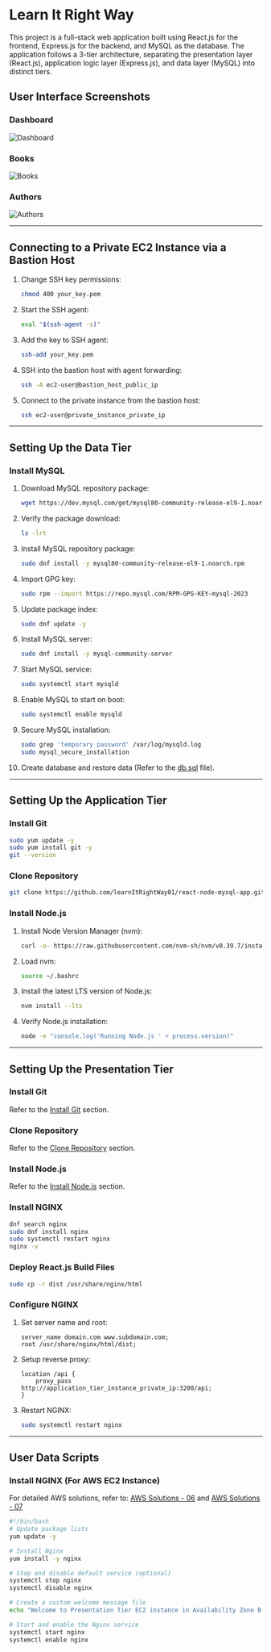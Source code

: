 # Learn It Right Way

This project is a full-stack web application built using React.js for the frontend, Express.js for the backend, and MySQL as the database. The application follows a 3-tier architecture, separating the presentation layer (React.js), application logic layer (Express.js), and data layer (MySQL) into distinct tiers.

## User Interface Screenshots

### Dashboard  
![Dashboard](./frontend/public/ss/dashboard.png)

### Books  
![Books](./frontend/public/ss/books.png)

### Authors  
![Authors](./frontend/public/ss/authors.png)

---

## Connecting to a Private EC2 Instance via a Bastion Host

1. Change SSH key permissions:
   ```bash
   chmod 400 your_key.pem
   ```
2. Start the SSH agent:
   ```bash
   eval "$(ssh-agent -s)"
   ```
3. Add the key to SSH agent:
   ```bash
   ssh-add your_key.pem
   ```
4. SSH into the bastion host with agent forwarding:
   ```bash
   ssh -A ec2-user@bastion_host_public_ip
   ```
5. Connect to the private instance from the bastion host:
   ```bash
   ssh ec2-user@private_instance_private_ip
   ```

---

## Setting Up the Data Tier

### Install MySQL

1. Download MySQL repository package:
   ```bash
   wget https://dev.mysql.com/get/mysql80-community-release-el9-1.noarch.rpm
   ```
2. Verify the package download:
   ```bash
   ls -lrt
   ```
3. Install MySQL repository package:
   ```bash
   sudo dnf install -y mysql80-community-release-el9-1.noarch.rpm
   ```
4. Import GPG key:
   ```bash
   sudo rpm --import https://repo.mysql.com/RPM-GPG-KEY-mysql-2023
   ```
5. Update package index:
   ```bash
   sudo dnf update -y
   ```
6. Install MySQL server:
   ```bash
   sudo dnf install -y mysql-community-server
   ```
7. Start MySQL service:
   ```bash
   sudo systemctl start mysqld
   ```
8. Enable MySQL to start on boot:
   ```bash
   sudo systemctl enable mysqld
   ```
9. Secure MySQL installation:
   ```bash
   sudo grep 'temporary password' /var/log/mysqld.log
   sudo mysql_secure_installation
   ```
10. Create database and restore data (Refer to the [db.sql](./backend/db.sql) file).

---

## Setting Up the Application Tier

### Install Git

```bash
sudo yum update -y
sudo yum install git -y
git --version
```

### Clone Repository

```bash
git clone https://github.com/learnItRightWay01/react-node-mysql-app.git
```

### Install Node.js

1. Install Node Version Manager (nvm):
   ```bash
   curl -o- https://raw.githubusercontent.com/nvm-sh/nvm/v0.39.7/install.sh | bash
   ```
2. Load nvm:
   ```bash
   source ~/.bashrc
   ```
3. Install the latest LTS version of Node.js:
   ```bash
   nvm install --lts
   ```
4. Verify Node.js installation:
   ```bash
   node -e "console.log('Running Node.js ' + process.version)"
   ```

---

## Setting Up the Presentation Tier

### Install Git

Refer to the [Install Git](#install-git) section.

### Clone Repository

Refer to the [Clone Repository](#clone-repository) section.

### Install Node.js

Refer to the [Install Node.js](#install-nodejs) section.

### Install NGINX

```bash
dnf search nginx
sudo dnf install nginx
sudo systemctl restart nginx
nginx -v
```

### Deploy React.js Build Files

```bash
sudo cp -r dist /usr/share/nginx/html
```

### Configure NGINX

1. Set server name and root:
   ```nginx
   server_name domain.com www.subdomain.com;
   root /usr/share/nginx/html/dist;
   ```
2. Setup reverse proxy:
   ```nginx
   location /api {
       proxy_pass http://application_tier_instance_private_ip:3200/api;
   }
   ```
3. Restart NGINX:
   ```bash
   sudo systemctl restart nginx
   ```

---

## User Data Scripts

### Install NGINX (For AWS EC2 Instance)

For detailed AWS solutions, refer to: [AWS Solutions - 06](https://youtu.be/snQlL0fJI3Q) and [AWS Solutions - 07](https://youtu.be/eRX1FI2cFi8)

```bash
#!/bin/bash
# Update package lists
yum update -y

# Install Nginx
yum install -y nginx

# Stop and disable default service (optional)
systemctl stop nginx
systemctl disable nginx

# Create a custom welcome message file
echo "Welcome to Presentation Tier EC2 instance in Availability Zone B." > /usr/share/nginx/html/index.html

# Start and enable the Nginx service
systemctl start nginx
systemctl enable nginx
```

